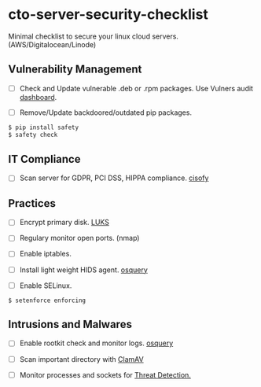 # cto-server-security-checklist

Minimal checklist to secure your linux cloud servers. (AWS/Digitalocean/Linode)

## Vulnerability Management
- [ ] Check and Update vulnerable .deb or .rpm packages. Use Vulners audit [dashboard](https://vulners.com/audit).

- [ ] Remove/Update backdoored/outdated pip packages.
```bash
$ pip install safety
$ safety check
```

## IT Compliance
- [ ]  Scan server for GDPR, PCI DSS, HIPPA compliance. [cisofy](https://cisofy.com/lynis/)


## Practices

- [ ] Encrypt primary disk. [LUKS](https://www.linode.com/docs/security/encryption/use-luks-for-full-disk-encryption/)

- [ ] Regulary monitor open ports. (nmap)

- [ ] Enable iptables.

- [ ] Install light weight HIDS agent. [osquery](http://osquery.io)

- [ ] Enable SELinux. 
```
$ setenforce enforcing
```


## Intrusions and Malwares

- [ ] Enable rootkit check and monitor logs. [osquery](https://github.com/facebook/osquery/blob/experimental/packs/ossec-rootkit.conf)

- [ ] Scan important directory with [ClamAV](https://www.clamav.net/)

- [ ] Monitor processes and sockets for [Threat Detection.](https://blog.rapid7.com/2016/05/09/introduction-to-osquery-for-threat-detection-dfir/)
